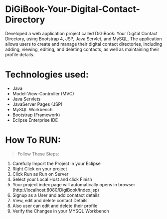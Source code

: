 # DiGiBook-Your-Digital-Contact-Directory
Developed a web application project called DiGiBook: Your Digital Contact Directory, using Bootstrap 4, JSP, Java Servlet, and MySQL. The application allows users to create and manage their digital contact directories, including adding, viewing, editing, and deleting contacts, as well as maintaining their profile details.
# Technologies used:
- Java
- Model-View-Controller (MVC)
- Java Servlets
- JavaServer Pages (JSP)
- MySQL Workbench
- Bootstrap (Framework)
- Eclipse Enterprise IDE
# How To RUN:
> Follow These Steps:
1) Carefully Import the Project in your Eclipse
2) Right Click on your project
3) Click Run as Run on Server
4) Select your Local Host and click Finish
5) Your project index page will automatically opens in browser (http://localhost:8080/DigiBook/index.jsp)
6) Signup as a User and add conatact details
7) View, edit and delete contact Details
8) Also user can edit and delete their profile  
9) Verify the Changes in your MYSQL Workbench

